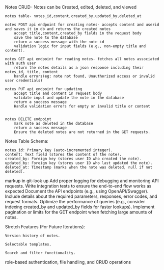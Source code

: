 
Notes CRUD- Notes can be Created, edited, deleted, and viewed
    
    notes table- notes_id,content,created_by,updated_by,deleted_at

    notes POST api endpoint for creating notes- accepts content and userid and saves it in db and returns the created notes
        accept title,content,created_by fields in the request body
        save the note to the database
        return a success message with the note id
        validation logic for input fields (e.g., non-empty title and content).

    notes GET api endpoint for reading notes- fetches all notes associated with auth user
        return the notes details as a json response including their notes_id, title, content
        handle errors(eg: note not found, Unauthorized access or invalid user credentials)

    notes PUT api endpoint for updating
        accept title and content in request body
        validate input and update the note in the database
        return a success message
        Handle validation errors for empty or invalid title or content
        

    notes DELETE endpoint
        mark note as deleted in the database
        return a success message
        Ensure the deleted notes are not returned in the GET requests.


Notes Table Schema:

    notes_id: Primary key (auto-incremented integer).
    content: Text field (stores the content of the note).
    created_by: Foreign key (stores user ID who created the note).
    updated_by: Foreign key (stores user ID who last updated the note).
    deleted_at: Timestamp (marks when the note was deleted, null if not deleted).



markup in git-look up
Add proper logging for debugging and monitoring API requests.
Write integration tests to ensure the end-to-end flow works as expected
Document the API endpoints (e.g., using OpenAPI/Swagger).
    Include details about the required parameters, responses, error codes, and request formats.
Optimize the performance of queries (e.g., consider indexing created_by and updated_by fields for faster lookups).
 Implement pagination or limits for the GET endpoint when fetching large amounts of notes.


Stretch Features (For Future Iterations):

    Version history of notes.

    Selectable templates.

    Search and filter functionality.


role-based authentication, file handling, and CRUD operations
